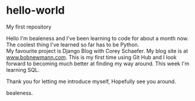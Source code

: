 # hello-world
My first repository

Hello I'm bealeness and I've been learning to code for about a month now.  
The coolest thing I've learned so far has to be Python.  
My favourite project is Django Blog with Corey Schaefer.  My blog site
is at www.bobnewmann.com.  This is my first time using Git Hub and I
look forward to becoming much better at finding my way around.
This week I'm learning SQL.

Thank you for letting me introduce myself,
Hopefully see you around.

bealeness.
